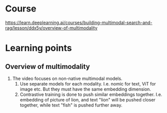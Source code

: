 # Course
https://learn.deeplearning.ai/courses/building-multimodal-search-and-rag/lesson/ddx5y/overview-of-multimodality

# Learning points
## Overview of multimodality
1. The video focuses on non-native multimodal models.
    1. Use separate models for each modality. I.e. nomic for text, ViT for image etc. But they must have the same embedding dimension.
    1. Contrastive training is done to push similar embeddings together. I.e. embedding of picture of lion, and text "lion" will be pushed closer together, while text "fish" is pushed further away.
